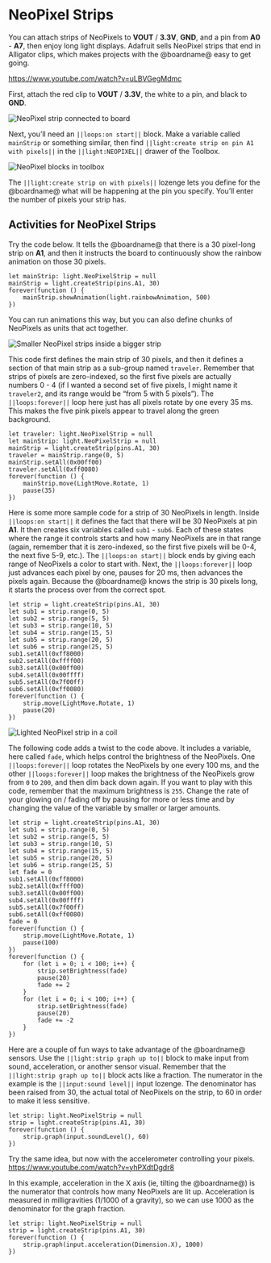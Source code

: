 # NeoPixel Strips

You can attach strips of NeoPixels to **VOUT** / **3.3V**, **GND**, and a pin from **A0** - **A7**, then enjoy long light displays. Adafruit sells NeoPixel strips that end in Alligator clips, which makes projects with the @boardname@ easy to get going.

https://www.youtube.com/watch?v=uLBVGegMdmc 
<br/>

First, attach the red clip to **VOUT** / **3.3V**, the white to a pin, and black to **GND**.

![NeoPixel strip connected to board](/static/courses/making/coding/neopixel-connect.jpg)

Next, you’ll need an ``||loops:on start||`` block. Make a variable called ``mainStrip`` or something similar, then find ``||light:create strip on pin A1 with pixels||`` in the ``||light:NEOPIXEL||`` drawer of the Toolbox.

![NeoPixel blocks in toolbox](/static/courses/making/coding/neopixel-blocks.jpg)

The ``||light:create strip on with pixels||`` lozenge lets you define for the @boardname@ what will be happening at the pin you specify. You’ll enter the number of pixels your strip has.

## Activities for NeoPixel Strips

Try the code below. It tells the @boardname@ that there is a 30 pixel-long strip on **A1**, and then it instructs the board to continuously show the rainbow animation on those 30 pixels.

```blocks
let mainStrip: light.NeoPixelStrip = null
mainStrip = light.createStrip(pins.A1, 30)
forever(function () {
    mainStrip.showAnimation(light.rainbowAnimation, 500)
})
```

You can run animations this way, but you can also define chunks of NeoPixels as units that act together.

![Smaller NeoPixel strips inside a bigger strip](/static/courses/making/coding/neopixel-substrip.jpg)

This code first defines the main strip of 30 pixels, and then it defines a section of that main strip as a sub-group named ``traveler``. Remember that strips of pixels are zero-indexed, so the first five pixels are actually numbers 0 - 4 (if I wanted a second set of five pixels, I might name it ``traveler2``, and its range would be “from 5 with 5 pixels”). The ``||loops:forever||`` loop here just has all pixels rotate by one every 35 ms. This makes the five pink pixels appear to travel along the green background.

```blocks
let traveler: light.NeoPixelStrip = null
let mainStrip: light.NeoPixelStrip = null
mainStrip = light.createStrip(pins.A1, 30)
traveler = mainStrip.range(0, 5)
mainStrip.setAll(0x00ff00)
traveler.setAll(0xff0080)
forever(function () {
    mainStrip.move(LightMove.Rotate, 1)
    pause(35)
})
```

Here is some more sample code for a strip of 30 NeoPixels in length. Inside ``||loops:on start||`` it defines the fact that there will be 30 NeoPixels at pin **A1**. It then creates six variables called ``sub1`` - ``sub6``. Each of these states where the range it controls starts and how many NeoPixels are in that range (again, remember that it is zero-indexed, so the first five pixels will be 0-4, the next five 5-9, etc.). The ``||loops:on start||`` block ends by giving each range of NeoPixels a color to start with. Next, the ``||loops:forever||`` loop just advances each pixel by one, pauses for 20 ms, then advances the pixels again. Because the @boardname@ knows the strip is 30 pixels long, it starts the process over from the correct spot.

```blocks
let strip = light.createStrip(pins.A1, 30)
let sub1 = strip.range(0, 5)
let sub2 = strip.range(5, 5)
let sub3 = strip.range(10, 5)
let sub4 = strip.range(15, 5)
let sub5 = strip.range(20, 5)
let sub6 = strip.range(25, 5)
sub1.setAll(0xff8000)
sub2.setAll(0xffff00)
sub3.setAll(0x00ff00)
sub4.setAll(0x00ffff)
sub5.setAll(0x7f00ff)
sub6.setAll(0xff0080)
forever(function () {
    strip.move(LightMove.Rotate, 1)
    pause(20)
})
```

![Lighted NeoPixel strip in a coil](/static/courses/making/coding/neopixel-strip-coil.jpg)

The following code adds a twist to the code above. It includes a variable, here called ``fade``, which helps control the brightness of the NeoPixels. One ``||loops:forever||`` loop rotates the NeoPixels by one every 100 ms, and the other ``||loops:forever||`` loop makes the brightness of the NeoPixels grow from `0` to `200`, and then dim back down again. If you want to play with this code, remember that the maximum brightness is `255`. Change the rate of your glowing on / fading off by pausing for more or less time and by changing the value of the variable by smaller or larger amounts.

```blocks
let strip = light.createStrip(pins.A1, 30)
let sub1 = strip.range(0, 5)
let sub2 = strip.range(5, 5)
let sub3 = strip.range(10, 5)
let sub4 = strip.range(15, 5)
let sub5 = strip.range(20, 5)
let sub6 = strip.range(25, 5)
let fade = 0
sub1.setAll(0xff8000)
sub2.setAll(0xffff00)
sub3.setAll(0x00ff00)
sub4.setAll(0x00ffff)
sub5.setAll(0x7f00ff)
sub6.setAll(0xff0080)
fade = 0
forever(function () {
    strip.move(LightMove.Rotate, 1)
    pause(100)
})
forever(function () {
    for (let i = 0; i < 100; i++) {
        strip.setBrightness(fade)
        pause(20)
        fade += 2
    }
    for (let i = 0; i < 100; i++) {
        strip.setBrightness(fade)
        pause(20)
        fade += -2
    }
})
```

Here are a couple of fun ways to take advantage of the @boardname@ sensors. Use the ``||light:strip graph up to||`` block to make input from sound, acceleration, or another sensor visual. Remember that the ``||light:strip graph up to||`` block acts like a fraction. The numerator in the example is the ``||input:sound level||`` input lozenge. The denominator has been raised from 30, the actual total of NeoPixels on the strip, to 60 in order to make it less sensitive.

```blocks
let strip: light.NeoPixelStrip = null
strip = light.createStrip(pins.A1, 30)
forever(function () {
    strip.graph(input.soundLevel(), 60)
})
```

Try the same idea, but now with the accelerometer controlling your pixels. 
https://www.youtube.com/watch?v=yhPXdtDgdr8 
<br/>

In this example, acceleration in the X axis (ie, tilting the @boardname@) is the numerator that controls how many NeoPixels are lit up. Acceleration is measured in milligravities (1/1000 of a gravity), so we can use 1000 as the denominator for the graph fraction.

```blocks
let strip: light.NeoPixelStrip = null
strip = light.createStrip(pins.A1, 30)
forever(function () {
    strip.graph(input.acceleration(Dimension.X), 1000)
})
```